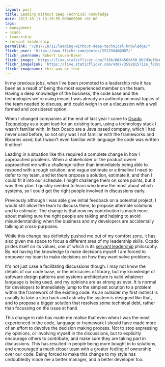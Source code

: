 ```yaml
---
layout: post
title: Leading Without Deep Technical Knowledge
date: 2017-10-11 13:20:55.000000000 +01:00
tags:
- management
- ocado
- leadership
- servant leadership
permalink: "/2017/10/11/leading-without-deep-technical-knowledge/"
flickr_user: 'https://www.flickr.com/photos/29233640@N07/'
flickr_username: Robert Couse-Baker
flickr_image: 'https://live.staticflickr.com/7186/6844568450_8b7d3ef8c8_w.jpg'
flickr_imagelink: 'https://live.staticflickr.com/4307/35920157116_f83ca0852c_w.jpg'
flickr_imagename: this way or that
---
```

In my previous jobs, when I've been promoted to a leadership role it has been as a result of being the most
experienced member on the team. Having a deep knowledge of the business, the code base and the technologies
we're using meant I was already an authority on most topics of the team needed to discuss, and could weigh in
on a discussion with a well formed and considered option.

When I changed companies at the end of last year I came to <a href="https://ocadotechnology.com/"
target="_blank" rel="noopener">Ocado Technology</a> as a team lead for an existing team, using a technology
stack I wasn't familiar with. In fact Ocado are a Java based company, which I had never used before, so not
only was I not familiar with the frameworks and libraries used, but I wasn't even familiar with language the
code was written it either!

Leading in a situation like this required a complete change in how I approached problems. When a stakeholder
or the product owner approached me with a challenge rather than immediately being able to respond with a rough
solution, and vague estimate or a timeline I need to defer to my team, and let them propose a solution,
estimate it, and then I could fit it into our schedule. I might challenge them on some points, but it was
their plan. I quickly needed to learn who knew the most about which systems, so I could get the right people
involved in discussions early.

Previously although I was able give initial feedback on a potential project, I would still allow the team to
discuss them, to propose alternate solutions and to estimate. The change is that now my contribution is much
more about making sure the right people are talking and helping to avoid misunderstanding when the business
and my developers are accidentally talking at cross-purposes.

While this change has definitely pushed me out of my comfort zone, it has also given me space to focus a
different area of my leadership skills. Ocado prides itself on its values, one of which is its <a
href="https://en.wikipedia.org/wiki/Servant_leadership">servant leadership</a> philosophy. By not having the
knowledge to make decisions myself I am forced to empower my team to make decisions on how they want solve
problems.

It's not just case a facilitating discussions though. I may not know the details of our code base, or the
intricacies of library, but my knowledge of software design patterns and systems architecture is valid
whatever language is being used, and my opinions are as strong as ever. It is normal for developers to
immediately jump to the simplest solution to a problem within the framework of the existing code. As an
outsider my first instinct is usually to take a step back and ask why the system is designed like that, and to
propose a bigger solution that resolves some technical debt, rather than focussing on the issue at hand.

This change in role has made me realise that even when I was the most experienced in the code, language or
framework I should have made more of an effort to devolve the decision making process. Not to stop expressing
my opinions, or involving myself in the discussions, but to explicitly encourage others to contribute, and
make sure they are taking part in discussions. This has resulted in people being more bought in to solutions,
and encouraged a much closer team with a greater feeling of ownership over our code. Being forced to make this
change to my style has undoubtedly made me a better manager, and a better developer too.
